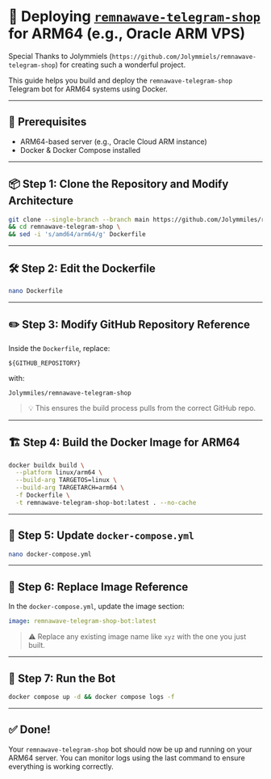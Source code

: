 # 🚀 Deploying [`remnawave-telegram-shop`](https://github.com/Jolymmiels/remnawave-telegram-shop) for ARM64 (e.g., Oracle ARM VPS)

Special Thanks to Jolymmiels (`https://github.com/Jolymmiels/remnawave-telegram-shop`) for creating such a wonderful project.

This guide helps you build and deploy the `remnawave-telegram-shop` Telegram bot for ARM64 systems using Docker.

---

## 🧰 Prerequisites

- ARM64-based server (e.g., Oracle Cloud ARM instance)
- Docker & Docker Compose installed

---

## 📦 Step 1: Clone the Repository and Modify Architecture

```bash
git clone --single-branch --branch main https://github.com/Jolymmiles/remnawave-telegram-shop/ \
&& cd remnawave-telegram-shop \
&& sed -i 's/amd64/arm64/g' Dockerfile
```

---

## 🛠 Step 2: Edit the Dockerfile

```bash
nano Dockerfile
```

---

## ✏️ Step 3: Modify GitHub Repository Reference

Inside the `Dockerfile`, replace:

```
${GITHUB_REPOSITORY}
```

with:

```
Jolymmiles/remnawave-telegram-shop
```

> 💡 This ensures the build process pulls from the correct GitHub repo.

---

## 🏗 Step 4: Build the Docker Image for ARM64

```bash
docker buildx build \
  --platform linux/arm64 \
  --build-arg TARGETOS=linux \
  --build-arg TARGETARCH=arm64 \
  -f Dockerfile \
  -t remnawave-telegram-shop-bot:latest . --no-cache
```

---

## 🧾 Step 5: Update `docker-compose.yml`

```bash
nano docker-compose.yml
```

---

## 🔁 Step 6: Replace Image Reference

In the `docker-compose.yml`, update the image section:

```yaml
image: remnawave-telegram-shop-bot:latest
```

> ⚠️ Replace any existing image name like `xyz` with the one you just built.

---

## 🚀 Step 7: Run the Bot

```bash
docker compose up -d && docker compose logs -f
```

---

## ✅ Done!

Your `remnawave-telegram-shop` bot should now be up and running on your ARM64 server. You can monitor logs using the last command to ensure everything is working correctly.
